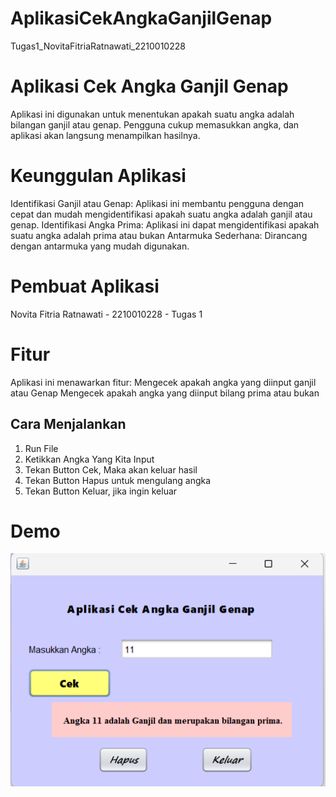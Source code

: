 # AplikasiCekAngkaGanjilGenap
 Tugas1_NovitaFitriaRatnawati_2210010228

# Aplikasi Cek Angka Ganjil Genap 
 
 Aplikasi ini digunakan untuk menentukan apakah suatu angka adalah bilangan ganjil atau genap. Pengguna cukup memasukkan angka, dan aplikasi akan langsung menampilkan hasilnya.

# Keunggulan Aplikasi

Identifikasi Ganjil atau Genap: Aplikasi ini membantu pengguna dengan cepat dan mudah mengidentifikasi apakah suatu angka adalah ganjil atau genap.
Identifikasi Angka Prima: Aplikasi ini dapat mengidentifikasi apakah suatu angka adalah prima atau bukan
Antarmuka Sederhana: Dirancang dengan antarmuka yang mudah digunakan.


# Pembuat Aplikasi
 Novita Fitria Ratnawati - 2210010228 - Tugas 1

# Fitur

Aplikasi ini menawarkan fitur:
Mengecek apakah angka yang diinput ganjil atau Genap
Mengecek apakah angka yang diinput bilang prima atau bukan

## Cara Menjalankan

1. Run File
2. Ketikkan Angka Yang Kita Input
3. Tekan Button Cek, Maka akan keluar hasil 
4. Tekan Button Hapus untuk mengulang angka
4. Tekan Button Keluar, jika ingin keluar 

# Demo
![App Screenshot](CekAngkaGanjilGenap.png)